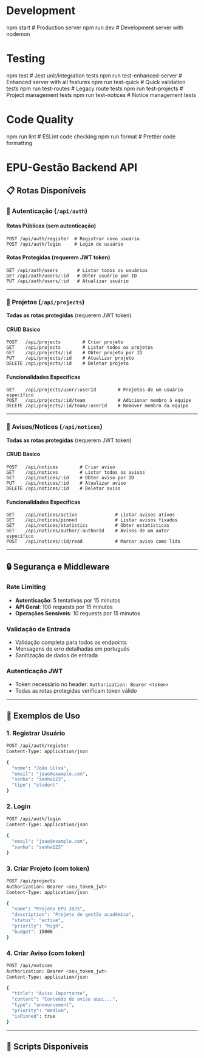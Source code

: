 # Development

npm start # Production server
npm run dev # Development server with nodemon

# Testing

npm test # Jest unit/integration tests
npm run test-enhanced-server # Enhanced server with all features
npm run test-quick # Quick validation tests
npm run test-routes # Legacy route tests
npm run test-projects # Project management tests
npm run test-notices # Notice management tests

# Code Quality

npm run lint # ESLint code checking
npm run format # Prettier code formatting

# EPU-Gestão Backend API

## 📋 Rotas Disponíveis

### 🔐 Autenticação (`/api/auth`)

#### **Rotas Públicas** (sem autenticação)

```http
POST /api/auth/register  # Registrar novo usuário
POST /api/auth/login     # Login de usuário
```

#### **Rotas Protegidas** (requerem JWT token)

```http
GET /api/auth/users       # Listar todos os usuários
GET /api/auth/users/:id   # Obter usuário por ID
PUT /api/auth/users/:id   # Atualizar usuário
```

---

### 📁 Projetos (`/api/projects`)

**Todas as rotas protegidas** (requerem JWT token)

#### **CRUD Básico**

```http
POST   /api/projects        # Criar projeto
GET    /api/projects        # Listar todos os projetos
GET    /api/projects/:id    # Obter projeto por ID
PUT    /api/projects/:id    # Atualizar projeto
DELETE /api/projects/:id    # Deletar projeto
```

#### **Funcionalidades Específicas**

```http
GET    /api/projects/user/:userId        # Projetos de um usuário específico
POST   /api/projects/:id/team            # Adicionar membro à equipe
DELETE /api/projects/:id/team/:userId    # Remover membro da equipe
```

---

### 📢 Avisos/Notices (`/api/notices`)

**Todas as rotas protegidas** (requerem JWT token)

#### **CRUD Básico**

```http
POST   /api/notices        # Criar aviso
GET    /api/notices        # Listar todos os avisos
GET    /api/notices/:id    # Obter aviso por ID
PUT    /api/notices/:id    # Atualizar aviso
DELETE /api/notices/:id    # Deletar aviso
```

#### **Funcionalidades Específicas**

```http
GET    /api/notices/active              # Listar avisos ativos
GET    /api/notices/pinned              # Listar avisos fixados
GET    /api/notices/statistics          # Obter estatísticas
GET    /api/notices/author/:authorId    # Avisos de um autor específico
POST   /api/notices/:id/read            # Marcar aviso como lido
```

---

## 🔒 Segurança e Middleware

### **Rate Limiting**

- **Autenticação**: 5 tentativas por 15 minutos
- **API Geral**: 100 requests por 15 minutos
- **Operações Sensíveis**: 10 requests por 15 minutos

### **Validação de Entrada**

- Validação completa para todos os endpoints
- Mensagens de erro detalhadas em português
- Sanitização de dados de entrada

### **Autenticação JWT**

- Token necessário no header: `Authorization: Bearer <token>`
- Todas as rotas protegidas verificam token válido

---

## 📝 Exemplos de Uso

### **1. Registrar Usuário**

```bash
POST /api/auth/register
Content-Type: application/json

{
  "nome": "João Silva",
  "email": "joao@example.com",
  "senha": "senha123",
  "tipo": "student"
}
```

### **2. Login**

```bash
POST /api/auth/login
Content-Type: application/json

{
  "email": "joao@example.com",
  "senha": "senha123"
}
```

### **3. Criar Projeto (com token)**

```bash
POST /api/projects
Authorization: Bearer <seu_token_jwt>
Content-Type: application/json

{
  "name": "Projeto EPU 2025",
  "description": "Projeto de gestão acadêmica",
  "status": "active",
  "priority": "high",
  "budget": 15000
}
```

### **4. Criar Aviso (com token)**

```bash
POST /api/notices
Authorization: Bearer <seu_token_jwt>
Content-Type: application/json

{
  "title": "Aviso Importante",
  "content": "Conteúdo do aviso aqui...",
  "type": "announcement",
  "priority": "medium",
  "isPinned": true
}
```

---

## 🚀 Scripts Disponíveis
